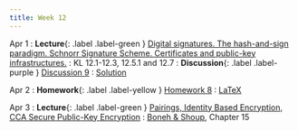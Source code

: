 ```yaml
---
title: Week 12
---
```


Apr 1
: **Lecture**{: .label .label-green } [Digital signatures. The hash-and-sign paradigm. Schnorr Signature Scheme. Certificates and public-key infrastructures.](/assets/lecture_slides/lec17.pdf)
    : KL 12.1-12.3, 12.5.1 and 12.7
: **Discussion**{: .label .label-purple } [Discussion 9](/assets/discussion/disc9.pdf)
    : [Solution](/assets/discussion/disc9-sol.pdf)

Apr 2
: **Homework**{: .label .label-yellow } [Homework 8](/assets/homework/hw8.pdf)
    : [LaTeX](/assets/homework/hw8.tex)

Apr 3
: **Lecture**{: .label .label-green }  [Pairings, Identity Based Encryption, CCA Secure Public-Key Encryption](/assets/lecture_slides/lec18.pdf)
    :  [Boneh & Shoup](http://toc.cryptobook.us/book.pdf), Chapter 15
